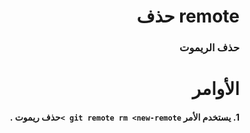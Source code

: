 
# <div dir =rtl >remote حذف </div>

### <div dir=rtl >حذف الريموت  </div>




# <div dir = rtl > الأوامر</div>

#### <div dir = rtl > 1. يستخدم الأمر `git remote rm <new-remote >`حذف ريموت .</div>


